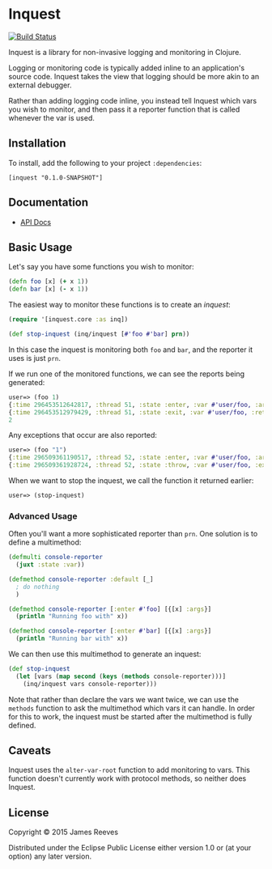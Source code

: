 # Inquest

[![Build Status](https://travis-ci.org/weavejester/inquest.svg?branch=master)](https://travis-ci.org/weavejester/inquest)

Inquest is a library for non-invasive logging and monitoring in
Clojure.

Logging or monitoring code is typically added inline to an
application's source code. Inquest takes the view that logging should
be more akin to an external debugger.

Rather than adding logging code inline, you instead tell Inquest which
vars you wish to monitor, and then pass it a reporter function that is
called whenever the var is used.


## Installation

To install, add the following to your project `:dependencies`:

    [inquest "0.1.0-SNAPSHOT"]


## Documentation

* [API Docs](https://weavejester.github.io/inquest/inquest.core.html)


## Basic Usage

Let's say you have some functions you wish to monitor:

```clojure
(defn foo [x] (+ x 1))
(defn bar [x] (- x 1))
```

The easiest way to monitor these functions is to create an *inquest*:

```clojure
(require '[inquest.core :as inq])

(def stop-inquest (inq/inquest [#'foo #'bar] prn))
```

In this case the inquest is monitoring both `foo` and `bar`, and the
reporter it uses is just `prn`.

If we run one of the monitored functions, we can see the reports being
generated:

```clojure
user=> (foo 1)
{:time 296453512642817, :thread 51, :state :enter, :var #'user/foo, :args (1)}
{:time 296453512979429, :thread 51, :state :exit, :var #'user/foo, :return 2}
2
```

Any exceptions that occur are also reported:

```clojure
user=> (foo "1")
{:time 296509361190517, :thread 52, :state :enter, :var #'user/foo, :args ("1")}
{:time 296509361928724, :thread 52, :state :throw, :var #'user/foo, :exception #error {...}}
```

When we want to stop the inquest, we call the function it returned
earlier:

```clojure
user=> (stop-inquest)
```


### Advanced Usage

Often you'll want a more sophisticated reporter than `prn`. One
solution is to define a multimethod:

```clojure
(defmulti console-reporter
  (juxt :state :var))

(defmethod console-reporter :default [_]
  ; do nothing
  )

(defmethod console-reporter [:enter #'foo] [{[x] :args}]
  (println "Running foo with" x))

(defmethod console-reporter [:enter #'bar] [{[x] :args}]
  (println "Running bar with" x))
```

We can then use this multimethod to generate an inquest:

```clojure
(def stop-inquest
  (let [vars (map second (keys (methods console-reporter)))]
    (inq/inquest vars console-reporter)))
```

Note that rather than declare the vars we want twice, we can use the
`methods` function to ask the multimethod which vars it can handle. In
order for this to work, the inquest must be started after the
multimethod is fully defined.


## Caveats

Inquest uses the `alter-var-root` function to add monitoring to
vars. This function doesn't currently work with protocol methods, so
neither does Inquest.


## License

Copyright © 2015 James Reeves

Distributed under the Eclipse Public License either version 1.0 or (at
your option) any later version.
